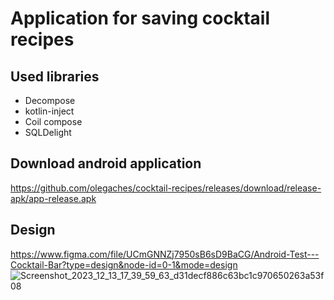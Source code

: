 # Application for saving cocktail recipes
## Used libraries
- Decompose
- kotlin-inject
- Coil compose
- SQLDelight

## Download android application
https://github.com/olegaches/cocktail-recipes/releases/download/release-apk/app-release.apk

## Design
https://www.figma.com/file/UCmGNNZj7950sB6sD9BaCG/Android-Test---Cocktail-Bar?type=design&node-id=0-1&mode=design
![Screenshot_2023_12_13_17_39_59_63_d31decf886c63bc1c970650263a53f08](https://github.com/olegaches/cocktail-recipes/assets/71338871/1d37b823-87b1-411d-80cf-d0b804c97c5d)
